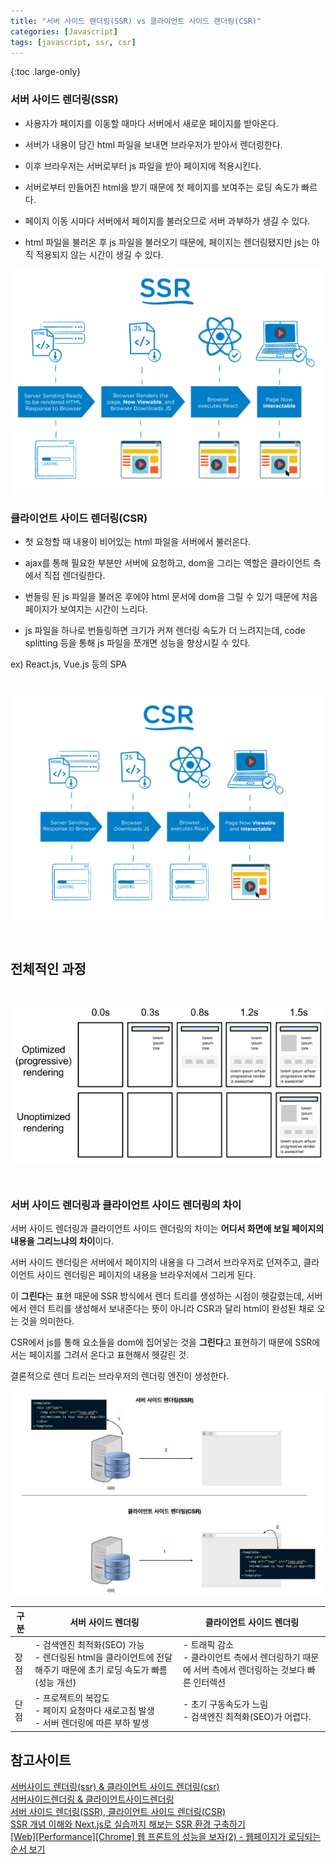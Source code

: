 ```yaml
---
title: "서버 사이드 렌더링(SSR) vs 클라이언트 사이드 렌더링(CSR)"
categories: [Javascript]
tags: [javascript, ssr, csr]
---
```


{:toc .large-only}

### 서버 사이드 렌더링(SSR)

- 사용자가 페이지를 이동할 때마다 서버에서 새로운 페이지를 받아온다.

- 서버가 내용이 담긴 html 파일을 보내면 브라우저가 받아서 렌더링한다.

- 이후 브라우저는 서버로부터 js 파일을 받아 페이지에 적용시킨다.

- 서버로부터 만들어진 html을 받기 때문에 첫 페이지를 보여주는 로딩 속도가 빠르다.

- 페이지 이동 시마다 서버에서 페이지를 불러오므로 서버 과부하가 생길 수 있다.

- html 파일을 불러온 후 js 파일을 불러오기 때문에, 페이지는 렌더링됐지만 js는 아직 적용되지 않는 시간이 생길 수 있다.

<img src="/assets/img/blog/2021-06-06-ssr_vs_csr_01.png">

### 클라이언트 사이드 렌더링(CSR)

- 첫 요청할 때 내용이 비어있는 html 파일을 서버에서 불러온다.

- ajax를 통해 필요한 부분만 서버에 요청하고, dom을 그리는 역할은 클라이언트 측에서 직접 렌더링한다.

- 번들링 된 js 파일을 불러온 후에야 html 문서에 dom을 그릴 수 있기 때문에 처음 페이지가 보여지는 시간이 느리다.

- js 파일을 하나로 번들링하면 크기가 커져 렌더링 속도가 더 느려지는데, code splitting 등을 통해 js 파일을 쪼개면 성능을 향상시킬 수 있다.

ex) React.js, Vue.js 등의 SPA

<img src="/assets/img/blog/2021-06-06-ssr_vs_csr_03.png" style="margin:30px 0">

## 전체적인 과정

<img src="/assets/img/blog/2021-06-06-ssr_vs_csr_04.png" style="margin:30px 0">

### 서버 사이드 렌더링과 클라이언트 사이드 렌더링의 차이

서버 사이드 렌더링과 클라이언트 사이드 렌더링의 차이는 **어디서 화면에 보일 페이지의 내용을 그리느냐의 차이**이다.

서버 사이드 렌더링은 서버에서 페이지의 내용을 다 그려서 브라우저로 던져주고, 클라이언트 사이드 렌더링은 페이지의 내용을 브라우저에서 그리게 된다.

이 **그린다**는 표현 때문에 SSR 방식에서 렌더 트리를 생성하는 시점이 헷갈렸는데, 서버에서 렌더 트리를 생성해서 보내준다는 뜻이 아니라 CSR과 달리 html이 완성된 채로 오는 것을 의미한다.

CSR에서 js를 통해 요소들을 dom에 집어넣는 것을 **그린다**고 표현하기 때문에 SSR에서는 페이지를 그려서 온다고 표현해서 헷갈린 것.

결론적으로 렌더 트리는 브라우저의 렌더링 엔진이 생성한다.

<img src="/assets/img/blog/2021-06-06-ssr_vs_csr_02.png">

<br/>

| 구분 | 서버 사이드 렌더링                                                                                                 | 클라이언트 사이드 렌더링                                                                            |
| ---- | ------------------------------------------------------------------------------------------------------------------ | --------------------------------------------------------------------------------------------------- |
| 장점 | - 검색엔진 최적화(SEO) 가능<br/>- 렌더링된 html을 클라이언트에 전달해주기 때문에 초기 로딩 속도가 빠름 (성능 개선) | - 트래픽 감소<br/>- 클라이언트 측에서 렌더링하기 때문에 서버 측에서 렌더링하는 것보다 빠른 인터렉션 |
| 단점 | - 프로젝트의 복잡도<br/>- 페이지 요청마다 새로고침 발생<br/>- 서버 렌더링에 따른 부하 발생                         | - 초기 구동속도가 느림<br>- 검색엔진 최적화(SEO)가 어렵다.                                          |

## 참고사이트

[서버사이드 렌더링(ssr) & 클라이언트 사이드 렌더링(csr)](https://velog.io/@ash3767/%EC%84%9C%EB%B2%84%EC%82%AC%EC%9D%B4%EB%93%9C-%EB%A0%8C%EB%8D%94%EB%A7%81-%ED%81%B4%EB%9D%BC%EC%9D%B4%EC%96%B8%ED%8A%B8-%EC%82%AC%EC%9D%B4%EB%93%9C-%EB%A0%8C%EB%8D%94%EB%A7%81)<br/>
[서버사이드렌더링 & 클라이언트사이드렌더링](https://velog.io/@zansol/%ED%99%95%EC%9D%B8%ED%95%98%EA%B8%B0-%EC%84%9C%EB%B2%84%EC%82%AC%EC%9D%B4%EB%93%9C%EB%A0%8C%EB%8D%94%EB%A7%81SSR-%ED%81%B4%EB%9D%BC%EC%9D%B4%EC%96%B8%ED%8A%B8%EC%82%AC%EC%9D%B4%EB%93%9C%EB%A0%8C%EB%8D%94%EB%A7%81CSR)<br/>
[서버 사이드 렌더링(SSR), 클라이언트 사이드 렌더링(CSR)](https://brownbears.tistory.com/411)<br/>
[SSR 개념 이해와 Next.js로 실습까지 해보는 SSR 환경 구축하기](https://velog.io/@jeff0720/Next.js-%EA%B0%9C%EB%85%90-%EC%9D%B4%ED%95%B4-%EB%B6%80%ED%84%B0-%EC%8B%A4%EC%8A%B5%EA%B9%8C%EC%A7%80-%ED%95%B4%EB%B3%B4%EB%8A%94-SSR-%ED%99%98%EA%B2%BD-%EA%B5%AC%EC%B6%95)<br/>
[[Web][Performance][Chrome] 웹 프론트의 성능을 보자(2) - 웹페이지가 로딩되는 순서 보기](https://kamang-it.tistory.com/m/entry/WebPerformanceChrome-%EC%9B%B9-%ED%94%84%EB%A1%A0%ED%8A%B8%EC%9D%98-%EC%84%B1%EB%8A%A5%EC%9D%84-%EB%B3%B4%EC%9E%902-%EC%9B%B9%ED%8E%98%EC%9D%B4%EC%A7%80%EA%B0%80-%EB%A1%9C%EB%94%A9%EB%90%98%EB%8A%94-%EC%88%9C%EC%84%9C-%EB%B3%B4%EA%B8%B0)
